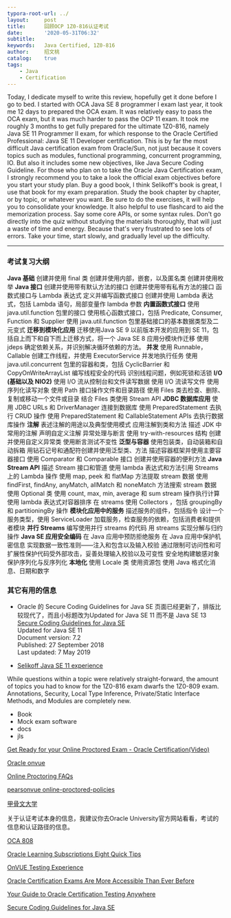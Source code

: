 ```yaml
---
typora-root-url: ../
layout:     post
title:      回顾OCP 1Z0-816认证考试
date:       '2020-05-31T06:32'
subtitle:   
keywords:   Java Certified, 1Z0-816
author:     招文桃
catalog:    true
tags:
    - Java
    - Certification
---
```


Today, I dedicate myself to write this review, hopefully get it done before I go to bed. I started with OCA Java SE 8 programmer I exam last year, it took me 12 days to prepared the OCA exam. It was relatively easy to pass the OCA exam, but it was much harder to pass the OCP 11 exam. It took me roughly 3 months to get fully prepared for the ultimate 1Z0-816, namely Java SE 11 Programmer II exam, for which response to the Oracle Certified Professional: Java SE 11 Developer certification.
This is by far the most difficult Java certification exam from Oracle/Sun, not just because it covers topics such as modules, functional programming, concurrent programming, IO. But also it includes some new objectives, like Java Secure Coding Guideline. For those who plan on to take the Oracle Java Certification exam, I strongly recommend you to take a look the
official exam objectives before you start your study plan. Buy a good book, I think Selikoff's book is great, I use that book for my exam preparation. Study the book chapter by chapter, or by topic, or whatever you want. Be sure to do the exercises, it will help you to consolidate your knowledge. It also helpful to use flashcard to aid the memorization process. Say some core APIs, or some syntax rules. Don't go directly into the quiz without studying the materials thoroughly, that will just a waste of time and energy.
Because that's very frustrated to see lots of errors.  Take your time, start slowly, and gradually level up the difficulty.  

---



### 考试复习大纲

**Java 基础**
创建并使用 final 类
创建并使用内部，嵌套，以及匿名类
创建并使用枚举
**Java 接口**
创建并使用带有默认方法的接口
创建并使用带有私有方法的接口
函数式接口与 Lambda 表达式
定义并编写函数式接口
创建并使用 Lambda 表达式，包括 Lambda 语句，局部变量作 lambda 参数
**内置函数式接口**
使用 java.util.function 包里的接口
使用核心函数式接口，包括 Predicate, Consumer, Function 和 Supplier
使用 java.util.function 包里基础接口的基本数据类型及二元变式
**迁移到模块化应用**
迁移使用Java SE 9 以前版本开发的应用到 SE 11，包括自上而下和自下而上迁移方式，将一个 Java SE
8 应用分模块作迁移
使用 jdeps 确定依赖关系，并识别解决循环依赖的方法。
**并发**
使用 Runnable，Callable 创建工作线程，并使用 ExecutorService 并发地执行任务
使用 java.util.concurrent 包里的容器和类，包括 CyclicBarrier 和 CopyOnWriteArrayList
编写线程安全的代码
识别线程问题，例如死锁和活锁
**I/O (基础以及 NIO2)**
使用 I/O 流从控制台和文件读写数据
使用 I/O 流读写文件
使用序列化读写对象
使用 Path 接口操作文件和目录路径
使用 Files 类去检查、删除、复制或移动一个文件或目录
结合 Files 类使用 Stream API
**JDBC 数据库应用**
使用 JDBC URLs 和 DriverManager 连接到数据库
使用 PreparedStatement 去执行 CRUD 操作
使用 PreparedStatement 和 CallableStatement APIs 去执行数据库操作
**注解**
表述注解的用途以及典型使用模式
应用注解到类和方法
描述 JDK 中常用的注解
声明自定义注解
异常处理与断言
使用 try-with-resources 结构
创建并使用自定义异常类
使用断言测试不变性
**泛型与容器**
使用包装类，自动装箱和自动拆箱
用钻石记号和通配符创建并使用泛型类、方法
描述容器框架并使用主要容器接口
使用 Comparator 和 Comparable 接口
创建并使用容器的便利方法
**Java Stream API**
描述 Stream 接口和管道
使用 lambda 表达式和方法引用
Streams 上的 Lambda 操作
使用 map, peek 和 flatMap 方法提取 stream 数据
使用 findFirst, findAny, anyMatch, allMatch 和 noneMatch 方法搜索 stream 数据
使用 Optional 类
使用 count, max, min, average 和 sum stream 操作执行计算
使用 lambda 表达式对容器排序
在 streams 使用 Collectors ，包括 groupingBy 和 partitioningBy 操作
**模块化应用中的服务**
描述服务的组件，包括指令
设计一个服务类型，使用 ServiceLoader 加载服务，检查服务的依赖，包括消费者和提供者模块
**并行 Streams**
编写使用并行 streams 的代码
用 streams 实现分解与归约操作
**Java SE 应用安全编码**
在 Java 应用中预防拒绝服务
在 Java 应用中保护机密信息
实现数据一致性准则——注入和包含以及输入校验
通过限制可访问性和可扩展性保护代码受外部攻击，妥善处理输入校验以及可变性
安全地构建敏感对象
保护序列化与反序列化
**本地化**
使用 Locale 类
使用资源包
使用 Java 格式化消息、日期和数字



### 其它有用的信息

- Oracle 的 Secure Coding Guidelines for Java SE 页面已经更新了，排版比较现代了，而且小标题改为Updated for Java SE 11 而不是 Java SE 13  
  [Secure Coding Guidelines for Java SE](https://www.oracle.com/java/technologies/javase/seccodeguide.html)  
  Updated for Java SE 11  
  Document version: 7.2  
  Published: 27 September 2018  
  Last updated: 7 May 2019  



- [Selikoff Java SE 11 experience](https://www.selikoff.net/2019/08/31/my-experience-taking-the-new-java-se-11-programmer-ii-1z0-816-exam/)

While questions within a topic were relatively straight-forward, the amount of topics you had to know for the 1Z0-816 exam dwarfs the 1Z0-809 exam. Annotations, Security, Local Type Inference, Private/Static Interface Methods, and Modules are completely new.

- Book
- Mock exam software
- docs
- jls

[Get Ready for your Online Proctored Exam - Oracle Certification(Video)](https://players.brightcove.net/2985902027001/r1ZNvX6Ux_default/index.html?videoId=6151284095001)  

[Oracle onvue](https://home.pearsonvue.com/oracle/onvue)  

[Online Proctoring FAQs](https://home.pearsonvue.com/oracle/op/faqs/)  

[pearsonvue online-proctored-policies](https://home.pearsonvue.com/Documents/Online-Proctored/online-proctored-policies.aspx)  

[甲骨文大学](https://education.oracle.com/home)  

关于认证考试本身的信息，我建议你去Oracle University官方网站看看，考试的信息和认证路径的信息。

[OCA 808](https://education.oracle.com/java-se-8-programmer-i/pexam_1Z0-808)  

[Oracle Learning Subscriptions Eight Quick Tips](https://blogs.oracle.com/certification/oracle-learning-subscription-eight-quick-tips)  

[OnVUE Testing Experience](https://youtu.be/Gm1PqdbwBP0)  

[Oracle Certification Exams Are More Accessible Than Ever Before](https://blogs.oracle.com/certification/oracle-certification-exams-are-more-accessible-than-ever-before)  

[Your Guide to Oracle Certification Testing Anywhere](https://blogs.oracle.com/certification/your-guide-to-oracle-certification-testing-anywhere)  

[Secure Coding Guidelines for Java SE](https://www.oracle.com/java/technologies/javase/seccodeguide.html)
